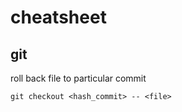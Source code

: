 # cheatsheet
## git
roll back file to particular commit
```
git checkout <hash_commit> -- <file>
```
